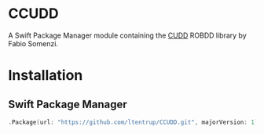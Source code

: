 # CCUDD

A Swift Package Manager module containing the [CUDD](http://vlsi.colorado.edu/~fabio/) ROBDD library by Fabio Somenzi.

# Installation

## Swift Package Manager

```swift
.Package(url: "https://github.com/ltentrup/CCUDD.git", majorVersion: 1)
```
